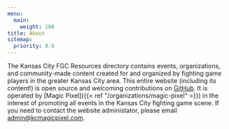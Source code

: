 ```yaml
---
menu:
  main:
    weight: 100
title: About
sitemap:
  priority: 0.6
---
```


The Kansas City FGC Resources directory contains events, organizations, and community-made content created for and organized by fighting game players in the greater Kansas City area. This entire website (including its content!) is open source and welcoming contributions on [GitHub](https://github.com/kc-magic-pixel/kc-magic-pixel.github.io). It is operated by [Magic Pixel]({{< ref "/organizations/magic-pixel" >}}) in the interest of promoting all events in the Kansas City fighting game scene. If you need to contact the website administator, please email [admin@kcmagicpixel.com](mailto:admin@kcmagicpixel.com).
